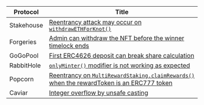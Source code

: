 | Protocol   | Title                                                                          |
|------------|--------------------------------------------------------------------------------|
| Stakehouse | [Reentrancy attack may occur on `withdrawETHForKnot()`](https://github.com/code-423n4/2022-11-stakehouse-findings/blob/main/data/btk-Q.md) |
| Forgeries  | [Admin can withdraw the NFT before the winner timelock ends](https://github.com/code-423n4/2022-12-forgeries-findings/issues/246) |
| GoGoPool   | [First ERC4626 deposit can break share calculation](https://github.com/code-423n4/2022-12-gogopool-findings/issues/187) |
| RabbitHole | [`onlyMinter()` modifier is not working as expected](https://github.com/code-423n4/2023-01-rabbithole-findings/issues/706) |
| Popcorn    | [Reentrancy on `MultiRewardStaking.claimRewards()` when the rewardToken is an ERC777 token](https://github.com/code-423n4/2023-01-popcorn-findings/issues/486) |
| Caviar     | [Integer overflow by unsafe casting](https://github.com/code-423n4/2023-04-caviar-findings/issues/1005) |
